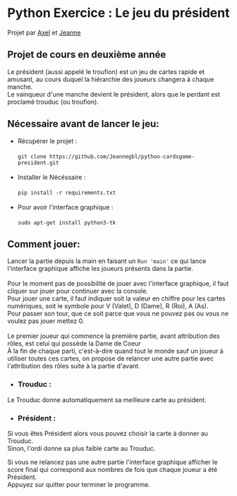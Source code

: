 # Python Exercice : Le jeu du président

Projet par [Axel](https://github.com/Spyroxa) et [Jeanne](https://github.com/Jeannegbl)
## Projet de cours en deuxième année 
Le président (aussi appelé le troufion) est un jeu de cartes rapide et amusant, au cours duquel la hiérarchie des joueurs changera à chaque manche.<br>
Le vainqueur d'une manche devient le président, alors que le perdant est proclamé trouduc (ou troufion).

## Nécessaire avant de lancer le jeu:
* Récupérer le projet :<br><br>
```git clone https://github.com/Jeannegbl/python-cardsgame-president.git ```<br><br>
* Installer le Nécéssaire :<br><br>
```pip install -r requirements.txt```<br><br>
* Pour avoir l'interface graphique :<br><br>
```sudo apt-get install python3-tk```

## Comment jouer:
Lancer la partie depuis la main en faisant un ```Run 'main'``` ce qui lance l'interface graphique affiche les joueurs présents dans la partie.
<br><br>
Pour le moment pas de possibilité de jouer avec l'interface graphique, il faut cliquer sur jouer pour continuer avec la console.<br>
Pour jouer une carte, il faut indiquer soit la valeur en chiffre pour les cartes numériques, soit le symbole pour V (Valet), D (Dame), R (Roi), A (As).
<br>
Pour passer son tour, que ce soit parce que vous ne pouvez pas ou vous ne voulez pas jouer mettez 0.<br><br>
Le premier joueur qui commence la première partie, avant attribution des rôles, est celui qui possède la Dame de Coeur<br>
À la fin de chaque parti, c'est-à-dire quand tout le monde sauf un joueur à utiliser toutes ces cartes, on propose de relancer une autre partie avec l'attribution des rôles suite à la partie d'avant.<br>

* ### Trouduc :
Le Trouduc donne automatiquement sa meilleure carte au président.
* ### Président :
Si vous êtes Président alors vous pouvez choisir la carte à donner au Trouduc.<br>
Sinon, l'ordi donne sa plus faible carte au Trouduc.<br>

Si vous ne relancez pas une autre partie l'interface graphique afficher le score final qui correspond aux nombres de fois que chaque joueur a été Président.<br>
Appuyez sur quitter pour terminer le programme.
